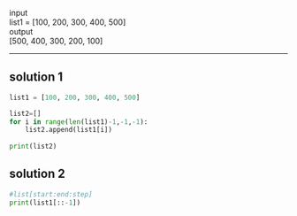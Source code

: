 input  
list1 = [100, 200, 300, 400, 500]  
output  
[500, 400, 300, 200, 100]  

---

## solution 1
```python
list1 = [100, 200, 300, 400, 500]

list2=[]
for i in range(len(list1)-1,-1,-1):
    list2.append(list1[i])
    
print(list2)
```

## solution 2
```python
#list[start:end:step]
print(list1[::-1])
```
